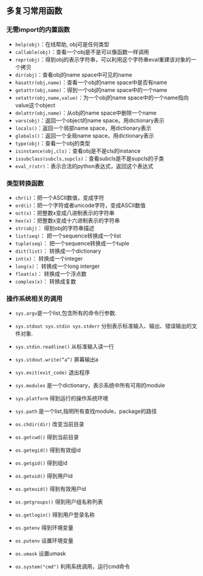 ## 多复习常用函数


### 无需import的内置函数
- `help(obj)`：在线帮助, obj可是任何类型
- `callable(obj)`：查看一个obj是不是可以像函数一样调用
- `repr(obj)`：得到obj的表示字符串，可以利用这个字符串eval重建该对象的一个拷贝
- `dir(obj)`：查看obj的name space中可见的name
- `hasattr(obj,name)`：查看一个obj的name space中是否有name
- `getattr(obj,name)`：得到一个obj的name space中的一个name
- `setattr(obj,name,value)`：为一个obj的name space中的一个name指向value这个object
- `delattr(obj,name)`：从obj的name space中删除一个name
- `vars(obj)`：返回一个object的name space。用dictionary表示
- `locals()`：返回一个局部name space，用dictionary表示
- `globals()`：返回一个全局name space，用dictionary表示
- `type(obj)`：查看一个obj的类型
- `isinstance(obj,cls)`：查看obj是不是cls的instance
- `issubclass(subcls,supcls)`：查看subcls是不是supcls的子类
- `eval_r(str)`：表示合法的python表达式，返回这个表达式



### 类型转换函数

- `chr(i)`：把一个ASCII数值，变成字符
- `ord(i)`：把一个字符或者unicode字符，变成ASCII数值
- `oct(x)`：把整数x变成八进制表示的字符串
- `hex(x)`：把整数x变成十六进制表示的字符串
- `str(obj)`： 得到obj的字符串描述
- `list(seq)`： 把一个sequence转换成一个list
- `tuple(seq)`： 把一个sequence转换成一个tuple
- `dict(list)`： 转换成一个dictionary
- `int(x)`： 转换成一个integer
- `long(x)`： 转换成一个long interger
- `float(x)`： 转换成一个浮点数
- `complex(x)`： 转换成复数


### 操作系统相关的调用

- `sys.argv`是一个list,包含所有的命令行参数.
- `sys.stdout sys.stdin sys.stderr` 分别表示标准输入、输出、错误输出的文件对象.
- `sys.stdin.readline()` 从标准输入读一行
- `sys.stdout.write(“a”)` 屏幕输出a
- `sys.exit(exit_code)` 退出程序
- `sys.modules` 是一个dictionary，表示系统中所有可用的module
- `sys.platform` 得到运行的操作系统环境
- `sys.path` 是一个list,指明所有查找module，package的路径


- `os.chdir(dir)` 改变当前目录
- `os.getcwd()` 得到当前目录
- `os.getegid()` 得到有效组id  
- `os.getgid()` 得到组id
- `os.getuid()` 得到用户id  
- `os.geteuid()` 得到有效用户id
- `os.getgroups()` 得到用户组名称列表
- `os.getlogin()` 得到用户登录名称
- `os.getenv` 得到环境变量
- `os.putenv` 设置环境变量
- `os.umask` 设置umask
- `os.system("cmd")` 利用系统调用，运行cmd命令
